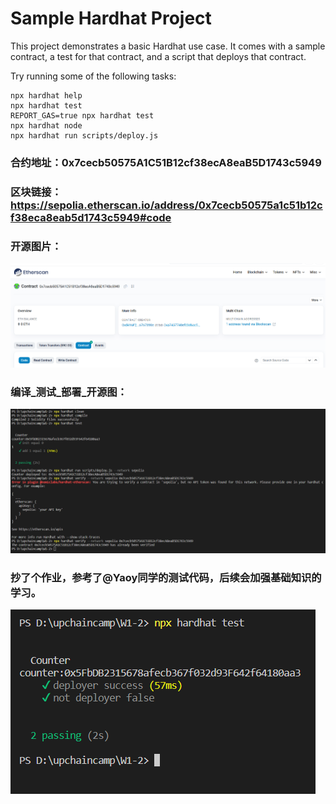 # Sample Hardhat Project

This project demonstrates a basic Hardhat use case. It comes with a sample contract, a test for that contract, and a script that deploys that contract.

Try running some of the following tasks:

```shell
npx hardhat help
npx hardhat test
REPORT_GAS=true npx hardhat test
npx hardhat node
npx hardhat run scripts/deploy.js
```


### 合约地址：0x7cecb50575A1C51B12cf38ecA8eaB5D1743c5949
### 区块链接：https://sepolia.etherscan.io/address/0x7cecb50575a1c51b12cf38eca8eab5d1743c5949#code

### 开源图片：
![image](https://github.com/cengsh/upchaincamp/blob/main/W1-2/verify.png)

### 编译_测试_部署_开源图：
![image](https://github.com/cengsh/upchaincamp/blob/main/W1-2/%E7%BC%96%E8%AF%91_%E6%B5%8B%E8%AF%95_%E9%83%A8%E7%BD%B2_%E5%BC%80%E6%BA%90.png)


### 抄了个作业，参考了@Yaoy同学的测试代码，后续会加强基础知识的学习。
![image](https://github.com/cengsh/upchaincamp/blob/main/W1-2/%E6%B5%8B%E8%AF%95.png)



